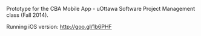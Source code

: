 Prototype for the CBA Mobile App - uOttawa Software Project Management class (Fall 2014).

Running iOS version: http://goo.gl/1b6PHF